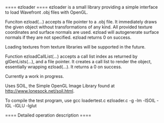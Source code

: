 ==== ezloader ====
ezloader is a small library providing a simple interface to load Wavefront .obj files with OpenGL.

Funciton ezload(...) accepts a file pointer to a .obj file. It immediately draws the given object without transformations of any kind. All provided texture coordinates and surface normals are used. ezload will autogenerate surface normals if they are not specified. ezload returns 0 on success.

Loading textures from texture libraries will be supported in the future.

Function ezloadCallList(...) accepts a call list index as returned by glGenLists(...), and a file pointer. It creates a call list to render the object, essentially wrapping ezload(...). It returns a 0 on success.

Currently a work in progress.

Uses SOIL, the Simple OpenGL Image Library found at http://www.lonesock.net/soil.html.

To compile the test program, use
gcc loadertest.c ezloader.c -g -lm -lSOIL -lGL -lGLU -lglut

==== Detailed operation description ====

